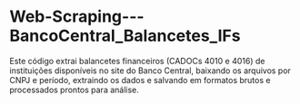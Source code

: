 # Web-Scraping---BancoCentral_Balancetes_IFs
Este código extrai balancetes financeiros (CADOCs 4010 e 4016) de instituições disponíveis no site do Banco Central, baixando os arquivos por CNPJ e período, extraindo os dados e salvando em formatos brutos e processados prontos para análise.
